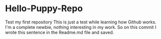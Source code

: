 # Hello-Puppy-Repo
Test my first repository
This is just a test while learning how Github works. I'm a complete newbie, nothing interesting in my work.
So on this commit I wrote this sentence in the Readme.md file and saved.
